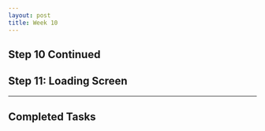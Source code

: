 ```yaml
---
layout: post
title: Week 10
---
```


## Step 10 Continued ##

## Step 11: Loading Screen ##

****

## Completed Tasks ##

